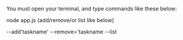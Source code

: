 You must open your terminal, and type commands like these below: 

node app.js (add/remove/or list like below)

--add'taskname'
 --remove='taskname 
 --list 